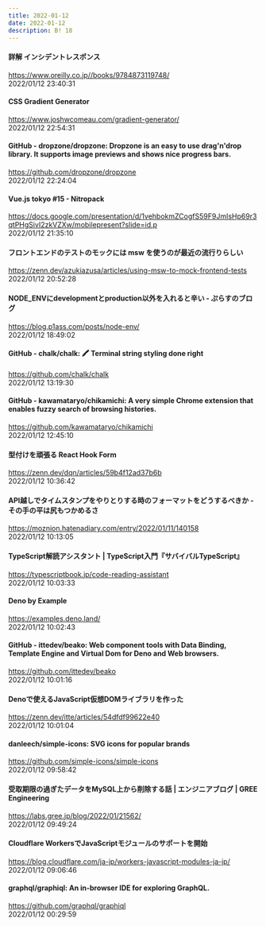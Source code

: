 ```yaml
---
title: 2022-01-12
date: 2022-01-12
description: B! 18
---
```


#### 詳解 インシデントレスポンス
https://www.oreilly.co.jp//books/9784873119748/<br>
2022/01/12 23:40:31<br>


#### CSS Gradient Generator
https://www.joshwcomeau.com/gradient-generator/<br>
2022/01/12 22:54:31<br>


#### GitHub - dropzone/dropzone: Dropzone is an easy to use drag'n'drop library. It supports image previews and shows nice progress bars.
https://github.com/dropzone/dropzone<br>
2022/01/12 22:24:04<br>


#### Vue.js tokyo #15 - Nitropack
https://docs.google.com/presentation/d/1vehbokmZCogfS59F9JmIsHp69r3qtPHgSivI2zkVZXw/mobilepresent?slide=id.p<br>
2022/01/12 21:35:10<br>


#### フロントエンドのテストのモックには msw を使うのが最近の流行りらしい
https://zenn.dev/azukiazusa/articles/using-msw-to-mock-frontend-tests<br>
2022/01/12 20:52:28<br>


#### NODE_ENVにdevelopmentとproduction以外を入れると辛い - ぷらすのブログ
https://blog.p1ass.com/posts/node-env/<br>
2022/01/12 18:49:02<br>


#### GitHub - chalk/chalk: 🖍 Terminal string styling done right
https://github.com/chalk/chalk<br>
2022/01/12 13:19:30<br>


#### GitHub - kawamataryo/chikamichi: A very simple Chrome extension that enables fuzzy search of browsing histories.
https://github.com/kawamataryo/chikamichi<br>
2022/01/12 12:45:10<br>


#### 型付けを頑張る React Hook Form
https://zenn.dev/dqn/articles/59b4f12ad37b6b<br>
2022/01/12 10:36:42<br>


#### API越しでタイムスタンプをやりとりする時のフォーマットをどうするべきか - その手の平は尻もつかめるさ
https://moznion.hatenadiary.com/entry/2022/01/11/140158<br>
2022/01/12 10:13:05<br>


#### TypeScript解読アシスタント | TypeScript入門『サバイバルTypeScript』
https://typescriptbook.jp/code-reading-assistant<br>
2022/01/12 10:03:33<br>


#### Deno by Example
https://examples.deno.land/<br>
2022/01/12 10:02:43<br>


#### GitHub - ittedev/beako: Web component tools with Data Binding, Template Engine and Virtual Dom for Deno and Web browsers.
https://github.com/ittedev/beako<br>
2022/01/12 10:01:16<br>


#### Denoで使えるJavaScript仮想DOMライブラリを作った
https://zenn.dev/itte/articles/54dfdf99622e40<br>
2022/01/12 10:01:04<br>


#### danleech/simple-icons: SVG icons for popular brands
https://github.com/simple-icons/simple-icons<br>
2022/01/12 09:58:42<br>


#### 受取期限の過ぎたデータをMySQL上から削除する話 | エンジニアブログ | GREE Engineering
https://labs.gree.jp/blog/2022/01/21562/<br>
2022/01/12 09:49:24<br>


#### Cloudflare WorkersでJavaScriptモジュールのサポートを開始
https://blog.cloudflare.com/ja-jp/workers-javascript-modules-ja-jp/<br>
2022/01/12 09:06:46<br>


#### graphql/graphiql: An in-browser IDE for exploring GraphQL.
https://github.com/graphql/graphiql<br>
2022/01/12 00:29:59<br>


